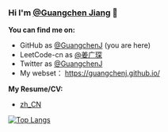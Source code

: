 ### Hi I'm [@Guangchen Jiang](https://github.com/GuangchenJ) 👋

**You can find me on:**

* GitHub as [@GuangchenJ](https://github.com/GuangchenJ) (you are here)
* LeetCode-cn as [@姜广琛](https://leetcode-cn.com/u/jiang-guang-chen/)
* Twitter as [@GuangchenJ](https://twitter.com/GuangchenJ)
* My webset： https://guangchenj.github.io/

**My Resume/CV:**

* [zh_CN](https://lc-resume.oss-cn-hangzhou.aliyuncs.com/1632538169-iNCzkM-JiangG_CV.pdf)
<!-- * [en-US]() *(To be added)* -->

<!-- My website:  -->
<!-- * to be added -->

<!-- **Address**: *School of Software, Yunnan University - Kunming, 650504, Yunnan, PRC* -->

<!-- **Contact**:  -->
<!-- * **Email**: <guangchen@mail.ynu.edu.cn>, <guangchen98.jiang@gmail.com> -->


[![Top Langs](https://github-readme-stats.vercel.app/api/top-langs/?username=GuangchenJ&layout=compact)](https://github.com/GuangchenJ)


<!--
**GuangchenJ/GuangchenJ** is a ✨ _special_ ✨ repository because its `README.md` (this file) appears on your GitHub profile.
Here are some ideas to get you started:
- 🔭 I’m currently working on ...
- 🌱 I’m currently learning ...
- 👯 I’m looking to collaborate on ...
- 🤔 I’m looking for help with ...
- 💬 Ask me about ...
- 📫 How to reach me: ...
- 😄 Pronouns: ...
- ⚡ Fun fact: ...
![info](https://github-readme-stats.vercel.app/api?username=GuangchenJ&show_icons=true&count_private=true&hide=prs&theme=vue)
-->
